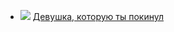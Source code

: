 * ![](/books/prose_contemporary/Джоджо%20Мойес/Девушка,%20которую%20ты%20покинул.jpg) [Девушка, которую ты покинул](/books/prose_contemporary/Джоджо%20Мойес/Девушка,%20которую%20ты%20покинул)